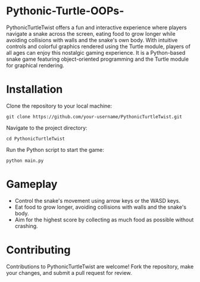 # Pythonic-Turtle-OOPs-
PythonicTurtleTwist offers a fun and interactive experience where players navigate a snake across the screen, eating food to grow longer while avoiding collisions with walls and the snake's own body. With intuitive controls and colorful graphics rendered using the Turtle module, players of all ages can enjoy this nostalgic gaming experience. It is a Python-based snake game featuring object-oriented programming and the Turtle module for graphical rendering.

#  Installation
Clone the repository to your local machine:
```
git clone https://github.com/your-username/PythonicTurtleTwist.git
```
Navigate to the project directory:
```
cd PythonicTurtleTwist
```
Run the Python script to start the game:
```
python main.py
```

#  Gameplay
- Control the snake's movement using arrow keys or the WASD keys.
- Eat food to grow longer, avoiding collisions with walls and the snake's body.
- Aim for the highest score by collecting as much food as possible without crashing.

#  Contributing
Contributions to PythonicTurtleTwist are welcome! Fork the repository, make your changes, and submit a pull request for review.
